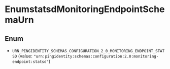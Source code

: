 

# EnumstatsdMonitoringEndpointSchemaUrn

## Enum


* `URN_PINGIDENTITY_SCHEMAS_CONFIGURATION_2_0_MONITORING_ENDPOINT_STATSD` (value: `"urn:pingidentity:schemas:configuration:2.0:monitoring-endpoint:statsd"`)



